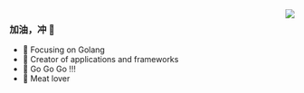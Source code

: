 <img align="right" src="https://github-readme-stats.vercel.app/api?username=ppyylee&show_icons=true&icon_color=CE1D2D&text_color=718096&bg_color=ffffff&hide_title=true" />

### 加油，冲 👋

- :orange_book: Focusing on Golang
- :hammer: Creator of applications and frameworks
- :ram: Go Go Go !!!
- :meat_on_bone: Meat lover
